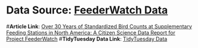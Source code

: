 # __Data Source__: [FeederWatch Data](https://feederwatch.org/explore/raw-dataset-requests/)
#__Article Link__: [Over 30 Years of Standardized Bird Counts at Supplementary Feeding Stations in North America: A Citizen Science Data Report for Project FeederWatch](https://www.frontiersin.org/articles/10.3389/fevo.2021.619682/full)
#__TidyTuesday Data Link__: [TidyTuesday Data](https://github.com/rfordatascience/tidytuesday/blob/master/data/2023/2023-01-10/readme.md)